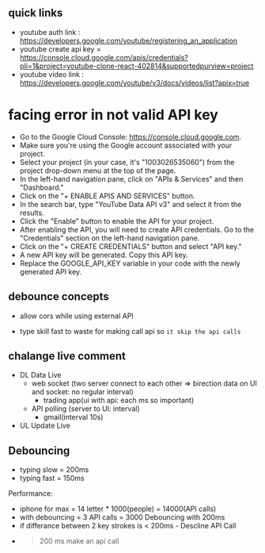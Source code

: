 ## quick links

- youtube auth link : https://developers.google.com/youtube/registering_an_application
- youtube create api key = https://console.cloud.google.com/apis/credentials?pli=1&project=youtube-clone-react-402814&supportedpurview=project
- youtube video link : https://developers.google.com/youtube/v3/docs/videos/list?apix=true

# facing error in not valid API key

- Go to the Google Cloud Console: https://console.cloud.google.com.
- Make sure you're using the Google account associated with your project.
- Select your project (in your case, it's "1003026535060") from the project drop-down menu at the top of the page.
- In the left-hand navigation pane, click on "APIs & Services" and then "Dashboard."
- Click on the "+ ENABLE APIS AND SERVICES" button.
- In the search bar, type "YouTube Data API v3" and select it from the results.
- Click the "Enable" button to enable the API for your project.
- After enabling the API, you will need to create API credentials. Go to the "Credentials" section on the left-hand navigation pane.
- Click on the "+ CREATE CREDENTIALS" button and select "API key."
- A new API key will be generated. Copy this API key.
- Replace the GOOGLE_API_KEY variable in your code with the newly generated API key.

## debounce concepts
- allow cors while using external API

- type skill fast to waste for making call api so `it skip the api calls`

## chalange live comment
- DL Data Live
    - web socket (two server connect to each other => birection data on UI and socket: no regular interval)
        - trading app(ui with api: each ms so important)
    - API polling (server to UI: interval)
        - gmail(interval 10s)
- UL Update Live

## Debouncing

- typing slow = 200ms
- typing fast = 150ms

Performance:
- iphone for max = 14 letter * 1000(people) = 14000(API calls)
- with debouncing  = 3 API calls = 3000
Debouncing with 200ms
- if differance between 2 key strokes is < 200ms - Descline API Call
- >200 ms make an api call
